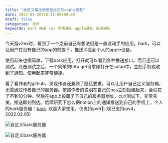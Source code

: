 ```yaml
---
title: "自定义推送消息至自己的apple设备"
date: 2022-01-26T16:11:08+08:00
draft: false
categories: 技术
keywords: bark 推送 ios 苹果通知 apple通知 系统通知
---
```

今天逛v2ex时，看到了一个之前自己有想法但是一直没动手的应用。bark，可以让用户在没有自己的app的前提下，推送消息到个人的apple设备。

使用起来也很简单，下载bark应用，打开就可以看到各种推送接口。而且还可以测试。点击测试之后，一个简单的http get请求即打开在safari中，立刻手机也收到了通知。使用起来非常便捷。

看了看作者的github，发现作者还兼顾了隐私要求，可以让用户自己定义服务端，无需通过作者自己的服务器。按照作者的说明在自己的nas立刻搭建起来，全程花了不到10分钟。然后在app上设置了下自己的服务器地址，curl测试下，非常完美。推送即刻到达。后续研究下怎么把notion上的通知推送到自己的手机上。个人的bark服务器：[bark](http://bark.jiangbo.space). 欢迎大家使用，仅支持ipv6🤔.(现已支持ipv4，2022.02.05)


![自定义bark服务器](/img/WechatIMG45.jpeg)

![自定义bark服务器](/img/WechatIMG46.jpeg)